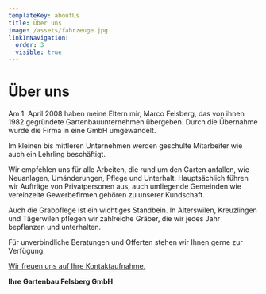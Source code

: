 ```yaml
---
templateKey: aboutUs
title: Über uns
image: /assets/fahrzeuge.jpg
linkInNavigation:
  order: 3
  visible: true
---
```


# Über uns

Am 1. April 2008 haben meine Eltern mir, Marco Felsberg, das von ihnen 1982 gegründete Gartenbauunternehmen übergeben. Durch die Übernahme wurde die Firma in eine GmbH umgewandelt.

Im kleinen bis mittleren Unternehmen werden geschulte Mitarbeiter wie auch ein Lehrling beschäftigt.

Wir empfehlen uns für alle Arbeiten, die rund um den Garten anfallen, wie Neuanlagen, Umänderungen, Pflege und Unterhalt. Hauptsächlich führen wir Aufträge von Privatpersonen aus, auch umliegende Gemeinden wie vereinzelte Gewerbefirmen gehören zu unserer Kundschaft.

Auch die Grabpflege ist ein wichtiges Standbein. In Alterswilen, Kreuzlingen und Tägerwilen pflegen wir zahlreiche Gräber, die wir jedes Jahr bepflanzen und unterhalten.

Für unverbindliche Beratungen und Offerten stehen wir Ihnen gerne zur Verfügung.

[Wir freuen uns auf Ihre Kontaktaufnahme.](/kontakt/)

**Ihre Gartenbau Felsberg GmbH**
